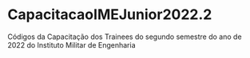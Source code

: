 # CapacitacaoIMEJunior2022.2
Códigos da Capacitação dos Trainees do segundo semestre do ano de 2022 do Instituto Militar de Engenharia
